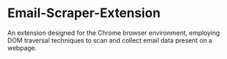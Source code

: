 # Email-Scraper-Extension
An extension designed for the Chrome browser environment, employing DOM traversal techniques to scan and collect email data present on a webpage.
